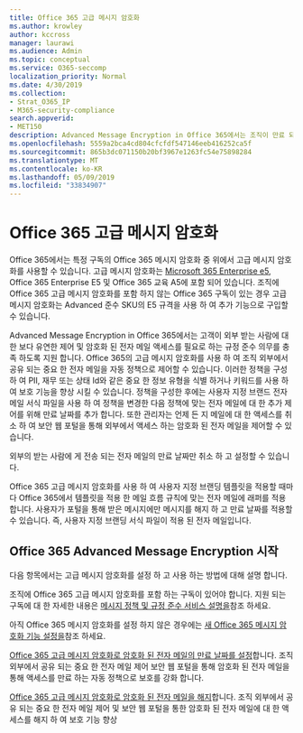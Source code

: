 ```yaml
---
title: Office 365 고급 메시지 암호화
ms.author: krowley
author: kccross
manager: laurawi
ms.audience: Admin
ms.topic: conceptual
ms.service: O365-seccomp
localization_priority: Normal
ms.date: 4/30/2019
ms.collection:
- Strat_O365_IP
- M365-security-compliance
search.appverid:
- MET150
description: Advanced Message Encryption in Office 365에서는 조직이 만료 되어 Office 365 웹 포털을 통해 암호화 된 전자 메일에 액세스할 수 있도록 하는 방식으로 관리자의 준수 의무를 충족할 수 있습니다.
ms.openlocfilehash: 5559a2bca4cd804cfcfdf547146eeb416252ca5f
ms.sourcegitcommit: 865b3dc071150b20bf3967e1263fc54e75898284
ms.translationtype: MT
ms.contentlocale: ko-KR
ms.lasthandoff: 05/09/2019
ms.locfileid: "33834907"
---
```

# <a name="office-365-advanced-message-encryption"></a>Office 365 고급 메시지 암호화

Office 365에서는 특정 구독의 Office 365 메시지 암호화 중 위에서 고급 메시지 암호화를 사용할 수 있습니다. 고급 메시지 암호화는 [Microsoft 365 Enterprise e5](https://www.microsoft.com/microsoft-365/enterprise/home), Office 365 Enterprise E5 및 Office 365 교육 A5에 포함 되어 있습니다. 조직에 Office 365 고급 메시지 암호화를 포함 하지 않는 Office 365 구독이 있는 경우 고급 메시지 암호화는 Advanced 준수 SKU의 E5 규격을 사용 하 여 추가 기능으로 구입할 수 있습니다.

Advanced Message Encryption in Office 365에서는 고객이 외부 받는 사람에 대 한 보다 유연한 제어 및 암호화 된 전자 메일 액세스를 필요로 하는 규정 준수 의무를 충족 하도록 지원 합니다. Office 365의 고급 메시지 암호화를 사용 하 여 조직 외부에서 공유 되는 중요 한 전자 메일을 자동 정책으로 제어할 수 있습니다. 이러한 정책을 구성 하 여 PII, 재무 또는 상태 Id와 같은 중요 한 정보 유형을 식별 하거나 키워드를 사용 하 여 보호 기능을 향상 시킬 수 있습니다. 정책을 구성한 후에는 사용자 지정 브랜드 전자 메일 서식 파일을 사용 하 여 정책을 변경한 다음 정책에 맞는 전자 메일에 대 한 추가 제어를 위해 만료 날짜를 추가 합니다. 또한 관리자는 언제 든 지 메일에 대 한 액세스를 취소 하 여 보안 웹 포털을 통해 외부에서 액세스 하는 암호화 된 전자 메일을 제어할 수 있습니다.

외부의 받는 사람에 게 전송 되는 전자 메일의 만료 날짜만 취소 하 고 설정할 수 있습니다.

Office 365 고급 메시지 암호화를 사용 하 여 사용자 지정 브랜딩 템플릿을 적용할 때마다 Office 365에서 템플릿을 적용 한 메일 흐름 규칙에 맞는 전자 메일에 래퍼를 적용 합니다. 사용자가 포털을 통해 받은 메시지에만 메시지를 해지 하 고 만료 날짜를 적용할 수 있습니다. 즉, 사용자 지정 브랜딩 서식 파일이 적용 된 전자 메일입니다.

## <a name="get-started-with-office-365-advanced-message-encryption"></a>Office 365 Advanced Message Encryption 시작

다음 항목에서는 고급 메시지 암호화를 설정 하 고 사용 하는 방법에 대해 설명 합니다.

조직에 Office 365 고급 메시지 암호화를 포함 하는 구독이 있어야 합니다. 지원 되는 구독에 대 한 자세한 내용은 [메시지 정책 및 규정 준수 서비스 설명을](https://docs.microsoft.com/en-us/office365/servicedescriptions/exchange-online-service-description/message-policy-and-compliance)참조 하세요.

아직 Office 365 메시지 암호화를 설정 하지 않은 경우에는 [새 Office 365 메시지 암호화 기능 설정을](set-up-new-message-encryption-capabilities.md)참조 하세요.

[Office 365 고급 메시지 암호화로 암호화 된 전자 메일의 만료 날짜를 설정](ome-advanced-expiration.md)합니다. 조직 외부에서 공유 되는 중요 한 전자 메일 제어 보안 웹 포털을 통해 암호화 된 전자 메일을 통해 액세스를 만료 하는 자동 정책으로 보호를 강화 합니다.

[Office 365 고급 메시지 암호화로 암호화 된 전자 메일을 해지](revoke-ome-encrypted-mail.md)합니다. 조직 외부에서 공유 되는 중요 한 전자 메일 제어 및 보안 웹 포털을 통한 암호화 된 전자 메일에 대 한 액세스를 해지 하 여 보호 기능 향상  